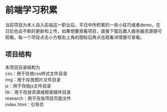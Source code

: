 # 前端学习积累

当前项目为本人自入前端这一职业后，平日中所积累的一些小技巧或者demo，在日后也会不断的更新和上传，如果想要观看项目，直接下载后置入服务器资源便可观看。每一个项目点击小方框右上角的图标后再点击观看详情便可查看。

## 项目结构

本项目目录结构为<br>
  css：用于存放css样式文件目录<br>
  img：用于存放图片文件目录<br>
  js：用于存放js文件目录<br>
  lib：用于存放资源或框架插件目录<br>
  research：用于存放项目页面文件<br>
  index.html：引导页
